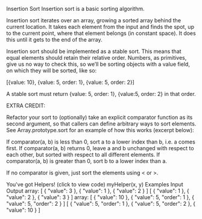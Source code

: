 Insertion Sort
Insertion sort is a basic sorting algorithm.

Insertion sort iterates over an array, growing a sorted array behind the current location. It takes each element from the input and finds the spot, up to the current point, where that element belongs (in constant space). It does this until it gets to the end of the array.

Insertion sort should be implemented as a stable sort. This means that equal elements
should retain their relative order. Numbers, as primitives, give us no way to check this,
so we’ll be sorting objects with a value field, on which they will be sorted, like so:

[{value: 10}, {value: 5, order: 1}, {value: 5, order: 2}]

A stable sort must return {value: 5, order: 1}, {value:5, order: 2} in that order.

EXTRA CREDIT:

Refactor your sort to (optionally) take an explicit comparator function as its second argument, so that callers can define arbitrary ways to sort elements. See Array.prototype.sort for an example of how this works (excerpt below):

If comparator(a, b) is less than 0, sort a to a lower index than b, i.e. a comes first.
If comparator(a, b) returns 0, leave a and b unchanged with respect to each other, but sorted with respect to all different elements.
If comparator(a, b) is greater than 0, sort b to a lower index than a.

If no comparator is given, just sort the elements using < or >.

You've got Helpers! (click to view code)
myHelper(x, y)
Examples
Input	Output
array:
[ { "value": 3 }, { "value": 1 }, { "value": 2 } ]	[ { "value": 1 }, { "value": 2 }, { "value": 3 } ]
array:
[ { "value": 10 }, { "value": 5, "order": 1 }, { "value": 5, "order": 2 } ]	[ { "value": 5, "order": 1 }, { "value": 5, "order": 2 }, { "value": 10 } ]
